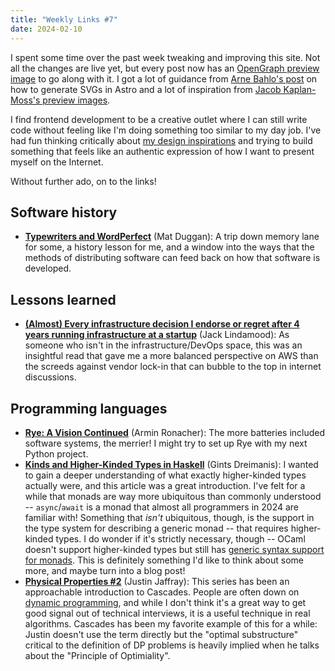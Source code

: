 ```yaml
---
title: "Weekly Links #7"
date: 2024-02-10
---
```


I spent some time over the past week tweaking and improving this site. Not all the changes
are live yet, but every post now has an [OpenGraph preview
image](https://davi.sh/weekly/2024-02-10/card.png) to go along with it. I got a lot of
guidance from [Arne Bahlo's post](https://arne.me/articles/static-og-images-in-astro) on
how to generate SVGs in Astro and a lot of inspiration from [Jacob Kaplan-Moss's preview
images](https://jacobian.org/cards/managing-tech-debt.png).

I find frontend development to be a creative outlet where I can still write code without
feeling like I'm doing something too similar to my day job. I've had fun thinking
critically about [my design
inspirations](https://github.com/davish/davi.sh/blob/main/README.md) and trying to build
something that feels like an authentic expression of how I want to present myself on the
Internet.

Without further ado, on to the links!

<!--more-->

## Software history

- [**Typewriters and WordPerfect**](https://matduggan.com/typewriters-and-wordperfect/)
  (Mat Duggan): A trip down memory lane for some, a history lesson for me, and a window
  into the ways that the methods of distributing software can feed back on how that
  software is developed.

## Lessons learned

- [**(Almost) Every infrastructure decision I endorse or regret after 4 years running
  infrastructure at a
  startup**](https://cep.dev/posts/every-infrastructure-decision-i-endorse-or-regret-after-4-years-running-infrastructure-at-a-startup/)
  (Jack Lindamood): As someone who isn't in the infrastructure/DevOps space, this was an
  insightful read that gave me a more balanced perspective on AWS than the screeds against
  vendor lock-in that can bubble to the top in internet discussions.

## Programming languages

- [**Rye: A Vision Continued**](https://lucumr.pocoo.org/2024/2/4/rye-a-vision/) (Armin
  Ronacher): The more batteries included software systems, the merrier! I might try to set
  up Rye with my next Python project.
- [**Kinds and Higher-Kinded Types in
  Haskell**](https://serokell.io/blog/kinds-and-hkts-in-haskell) (Gints Dreimanis): I
  wanted to gain a deeper understanding of what exactly higher-kinded types actually were,
  and this article was a great introduction. I've felt for a while that monads are way
  more ubiquitous than commonly understood -- `async`/`await` is a monad that almost all
  programmers in 2024 are familiar with!  Something that *isn't* ubiquitous, though, is
  the support in the type system for describing a generic monad -- that requires
  higher-kinded types. I do wonder if it's strictly necessary, though -- OCaml doesn't
  support higher-kinded types but still has [generic syntax support for
  monads](https://v2.ocaml.org/manual/bindingops.html). This is definitely something I'd
  like to think about some more, and maybe turn into a blog post!
- [**Physical Properties
  #2**](https://buttondown.email/jaffray/archive/physical-properties-2/) (Justin Jaffray):
  This series has been an approachable introduction to Cascades. People are often down on
  [dynamic programming](https://en.wikipedia.org/wiki/Dynamic_programming), and while I
  don't think it's a great way to get good signal out of technical interviews, it is a
  useful technique in real algorithms. Cascades has been my favorite example of this for a
  while: Justin doesn't use the term directly but the "optimal substructure" critical to
  the definition of DP problems is heavily implied when he talks about the "Principle of
  Optimiality".
